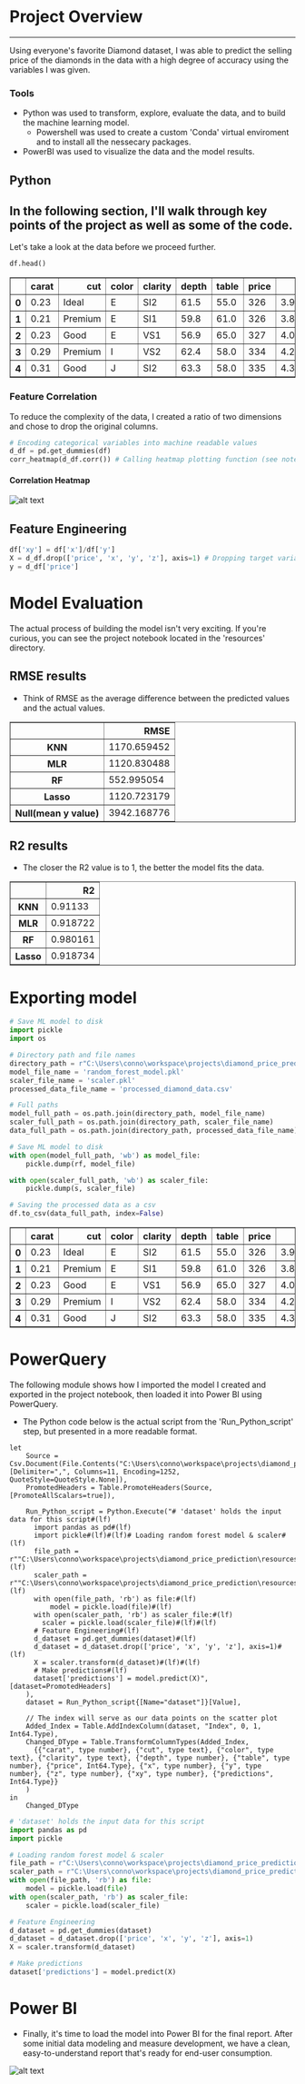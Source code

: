 # Project Overview
---
Using everyone's favorite Diamond dataset, I was able to predict the selling price of the diamonds in the data with a high degree of accuracy using the variables I was given.
### Tools
- Python was used to transform, explore, evaluate the data, and to build the machine learning model.
  - Powershell was used to create a custom 'Conda' virtual enviroment and to install all the nessecary packages.
- PowerBI was used to visualize the data and the model results.
## Python
In the following section, I'll walk through key points of the project as well as some of the code.
---
Let's take a look at the data before we proceed further.
```python
df.head()
```
<table border="1" class="dataframe">
  <thead>
    <tr style="text-align: right;">
      <th></th>
      <th>carat</th>
      <th>cut</th>
      <th>color</th>
      <th>clarity</th>
      <th>depth</th>
      <th>table</th>
      <th>price</th>
      <th>x</th>
      <th>y</th>
      <th>z</th>
    </tr>
  </thead>
  <tbody>
    <tr>
      <th>0</th>
      <td>0.23</td>
      <td>Ideal</td>
      <td>E</td>
      <td>SI2</td>
      <td>61.5</td>
      <td>55.0</td>
      <td>326</td>
      <td>3.95</td>
      <td>3.98</td>
      <td>2.43</td>
    </tr>
    <tr>
      <th>1</th>
      <td>0.21</td>
      <td>Premium</td>
      <td>E</td>
      <td>SI1</td>
      <td>59.8</td>
      <td>61.0</td>
      <td>326</td>
      <td>3.89</td>
      <td>3.84</td>
      <td>2.31</td>
    </tr>
    <tr>
      <th>2</th>
      <td>0.23</td>
      <td>Good</td>
      <td>E</td>
      <td>VS1</td>
      <td>56.9</td>
      <td>65.0</td>
      <td>327</td>
      <td>4.05</td>
      <td>4.07</td>
      <td>2.31</td>
    </tr>
    <tr>
      <th>3</th>
      <td>0.29</td>
      <td>Premium</td>
      <td>I</td>
      <td>VS2</td>
      <td>62.4</td>
      <td>58.0</td>
      <td>334</td>
      <td>4.20</td>
      <td>4.23</td>
      <td>2.63</td>
    </tr>
    <tr>
      <th>4</th>
      <td>0.31</td>
      <td>Good</td>
      <td>J</td>
      <td>SI2</td>
      <td>63.3</td>
      <td>58.0</td>
      <td>335</td>
      <td>4.34</td>
      <td>4.35</td>
      <td>2.75</td>
    </tr>
  </tbody>
</table>
</div>

### Feature Correlation
To reduce the complexity of the data, I created a ratio of two dimensions and chose to drop the original columns.
```Python
# Encoding categorical variables into machine readable values
d_df = pd.get_dummies(df)
corr_heatmap(d_df.corr()) # Calling heatmap plotting function (see notebook)
```
#### Correlation Heatmap
![alt text](resources/correlation_heatmap.png)

## Feature Engineering
```Python
df['xy'] = df['x']/df['y']
X = d_df.drop(['price', 'x', 'y', 'z'], axis=1) # Dropping target variable & highly correlated columns
y = d_df['price']
```

# Model Evaluation
The actual process of building the model isn't very exciting. If you're curious, you can see the project notebook located in the 'resources' directory.
## RMSE results
- Think of RMSE as the average difference between the predicted values and the actual values.
<div>

<table border="1" class="dataframe">
  <thead>
    <tr style="text-align: right;">
      <th></th>
      <th>RMSE</th>
    </tr>
  </thead>
  <tbody>
    <tr>
      <th>KNN</th>
      <td>1170.659452</td>
    </tr>
    <tr>
      <th>MLR</th>
      <td>1120.830488</td>
    </tr>
    <tr>
      <th>RF</th>
      <td>552.995054</td>
    </tr>
    <tr>
      <th>Lasso</th>
      <td>1120.723179</td>
    </tr>
    <tr>
      <th>Null(mean y value)</th>
      <td>3942.168776</td>
    </tr>
  </tbody>
</table>
</div>

## R2 results
- The closer the R2 value is to 1, the better the model fits the data.
<div>
<table border="1" class="dataframe">
  <thead>
    <tr style="text-align: right;">
      <th></th>
      <th>R2</th>
    </tr>
  </thead>
  <tbody>
    <tr>
      <th>KNN</th>
      <td>0.91133</td>
    </tr>
    <tr>
      <th>MLR</th>
      <td>0.918722</td>
    </tr>
    <tr>
      <th>RF</th>
      <td>0.980161</td>
    </tr>
    <tr>
      <th>Lasso</th>
      <td>0.918734</td>
    </tr>
  </tbody>
</table>
</div>

# Exporting model
```Python
# Save ML model to disk
import pickle
import os

# Directory path and file names
directory_path = r"C:\Users\conno\workspace\projects\diamond_price_prediction\resources"
model_file_name = 'random_forest_model.pkl'
scaler_file_name = 'scaler.pkl'
processed_data_file_name = 'processed_diamond_data.csv'

# Full paths
model_full_path = os.path.join(directory_path, model_file_name)
scaler_full_path = os.path.join(directory_path, scaler_file_name)
data_full_path = os.path.join(directory_path, processed_data_file_name)

# Save ML model to disk
with open(model_full_path, 'wb') as model_file:
    pickle.dump(rf, model_file)

with open(scaler_full_path, 'wb') as scaler_file:
    pickle.dump(s, scaler_file)

# Saving the processed data as a csv
df.to_csv(data_full_path, index=False)
```
<div>
<table border="1" class="dataframe">
  <thead>
    <tr style="text-align: right;">
      <th></th>
      <th>carat</th>
      <th>cut</th>
      <th>color</th>
      <th>clarity</th>
      <th>depth</th>
      <th>table</th>
      <th>price</th>
      <th>x</th>
      <th>y</th>
      <th>z</th>
      <th>xy</th>
      <th>predictions</th>
    </tr>
  </thead>
  <tbody>
    <tr>
      <th>0</th>
      <td>0.23</td>
      <td>Ideal</td>
      <td>E</td>
      <td>SI2</td>
      <td>61.5</td>
      <td>55.0</td>
      <td>326</td>
      <td>3.95</td>
      <td>3.98</td>
      <td>2.43</td>
      <td>0.992462</td>
      <td>377.0</td>
    </tr>
    <tr>
      <th>1</th>
      <td>0.21</td>
      <td>Premium</td>
      <td>E</td>
      <td>SI1</td>
      <td>59.8</td>
      <td>61.0</td>
      <td>326</td>
      <td>3.89</td>
      <td>3.84</td>
      <td>2.31</td>
      <td>1.013021</td>
      <td>404.8</td>
    </tr>
    <tr>
      <th>2</th>
      <td>0.23</td>
      <td>Good</td>
      <td>E</td>
      <td>VS1</td>
      <td>56.9</td>
      <td>65.0</td>
      <td>327</td>
      <td>4.05</td>
      <td>4.07</td>
      <td>2.31</td>
      <td>0.995086</td>
      <td>349.6</td>
    </tr>
    <tr>
      <th>3</th>
      <td>0.29</td>
      <td>Premium</td>
      <td>I</td>
      <td>VS2</td>
      <td>62.4</td>
      <td>58.0</td>
      <td>334</td>
      <td>4.20</td>
      <td>4.23</td>
      <td>2.63</td>
      <td>0.992908</td>
      <td>372.0</td>
    </tr>
    <tr>
      <th>4</th>
      <td>0.31</td>
      <td>Good</td>
      <td>J</td>
      <td>SI2</td>
      <td>63.3</td>
      <td>58.0</td>
      <td>335</td>
      <td>4.34</td>
      <td>4.35</td>
      <td>2.75</td>
      <td>0.997701</td>
      <td>402.1</td>
    </tr>
  </tbody>
</table>
</div>

# PowerQuery
The following module shows how I imported the model I created and exported in the project notebook, then loaded it into Power BI using PowerQuery.
  - The Python code below is the actual script from the 'Run_Python_script' step, but presented in a more readable format.
```PowerQuery
let
    Source = Csv.Document(File.Contents("C:\Users\conno\workspace\projects\diamond_price_prediction\resources\processed_diamond_data.csv"),[Delimiter=",", Columns=11, Encoding=1252, QuoteStyle=QuoteStyle.None]),
    PromotedHeaders = Table.PromoteHeaders(Source, [PromoteAllScalars=true]),

    Run_Python_script = Python.Execute("# 'dataset' holds the input data for this script#(lf)
      import pandas as pd#(lf)
      import pickle#(lf)#(lf)# Loading random forest model & scaler#(lf)
      file_path = r""C:\Users\conno\workspace\projects\diamond_price_prediction\resources\random_forest_model.pkl""#(lf)
      scaler_path = r""C:\Users\conno\workspace\projects\diamond_price_prediction\resources\scaler.pkl""#(lf)
      with open(file_path, 'rb') as file:#(lf)
          model = pickle.load(file)#(lf)
      with open(scaler_path, 'rb') as scaler_file:#(lf)
        scaler = pickle.load(scaler_file)#(lf)#(lf)
      # Feature Engineering#(lf)
      d_dataset = pd.get_dummies(dataset)#(lf)
      d_dataset = d_dataset.drop(['price', 'x', 'y', 'z'], axis=1)#(lf)
      X = scaler.transform(d_dataset)#(lf)#(lf)
      # Make predictions#(lf)
      dataset['predictions'] = model.predict(X)",[dataset=PromotedHeaders]
    ),
    dataset = Run_Python_script{[Name="dataset"]}[Value],

    // The index will serve as our data points on the scatter plot
    Added_Index = Table.AddIndexColumn(dataset, "Index", 0, 1, Int64.Type),
    Changed_DType = Table.TransformColumnTypes(Added_Index,
      {{"carat", type number}, {"cut", type text}, {"color", type text}, {"clarity", type text}, {"depth", type number}, {"table", type number}, {"price", Int64.Type}, {"x", type number}, {"y", type number}, {"z", type number}, {"xy", type number}, {"predictions", Int64.Type}}
    )
in
    Changed_DType
```

```Python
# 'dataset' holds the input data for this script
import pandas as pd
import pickle

# Loading random forest model & scaler
file_path = r"C:\Users\conno\workspace\projects\diamond_price_prediction\resources\random_forest_model.pkl"
scaler_path = r"C:\Users\conno\workspace\projects\diamond_price_prediction\resources\scaler.pkl"
with open(file_path, 'rb') as file:
    model = pickle.load(file)
with open(scaler_path, 'rb') as scaler_file:
    scaler = pickle.load(scaler_file)

# Feature Engineering
d_dataset = pd.get_dummies(dataset)
d_dataset = d_dataset.drop(['price', 'x', 'y', 'z'], axis=1)
X = scaler.transform(d_dataset)

# Make predictions
dataset['predictions'] = model.predict(X)
```

# Power BI
- Finally, it's time to load the model into Power BI for the final report. After some initial data modeling and measure development, we have a clean, easy-to-understand report that's ready for end-user consumption.

![alt text](resources/report_screenshot.png)